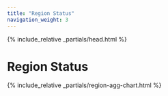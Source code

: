 ```yaml
---
title: "Region Status"
navigation_weight: 3
---
```

{% include_relative _partials/head.html %}

# Region Status

{% include_relative _partials/region-agg-chart.html %}

